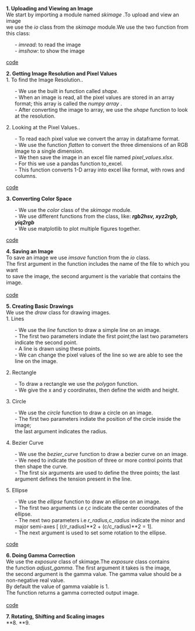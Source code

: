 
  **1. Uploading and Viewing an Image** <br>
       We start by importing a module named *skimage* .To upload and view an image <br>
       we use the *io* class from the *skimage* module.We use the two function from <br>
       this class:<br>
       <ol>
           - *imread*: to read the image<br>
           - *imshow*: to show the image<br>
       </ol>
       [code](https://github.com/madhuragandhe/Image_Processing/blob/master/Basics_Concepts/Open_Close.py)<br>

  **2. Getting Image Resolution and Pixel Values** <br>
        1. To find the Image Resolution..<br>
        <ol>
            - We use the built in function called *shape*. <br>
            - When an image is read, all the pixel values are stored in an array format; this array is called the *numpy array* .<br>
            - After converting the image to array, we use the *shape* function to look at the resolution.<br>
        </ol>
        2. Looking at the Pixel Values..<br>
        <ol>
           - To read each pixel value we convert the array in dataframe format. <br>
           - We use the function *flatten* to convert the three dimensions of an RGB image to a single dimension.<br> 
           - We then save the image in an excel file named *pixel_values.xlsx*.<br>
           - For this we use a pandas function to_excel.<br>
           - This function converts 1-D array into excel like format, with rows and columns.<br>
      </ol>
      [code](https://github.com/madhuragandhe/Image_Processing/blob/master/Basics_Concepts/ImageResolution.py)<br>
      
  **3. Converting Color Space**<br>
       <ol>
          - We use the *color* class of the *skimage* module.<br>
          - We use different functions from the class, like: ***rgb2hsv, xyz2rgb, yiq2rgb***<br>
          - We use matplotlib to plot multiple figures together.<br>
      </ol>
      [code](https://github.com/madhuragandhe/Image_Processing/blob/master/Basics_Concepts/ColorSpace.py)<br>
      
  **4. Saving an Image**<br>
       To save an image we use *imsave* function from the *io* class.<br>
       The first argument in the function includes the name of the file to which you want<br>
       to save the image, the second argument is the variable that contains the image.<br>
       <br>
       [code](https://github.com/madhuragandhe/Image_Processing/blob/master/Basics_Concepts/SavingImage.py)

  **5. Creating Basic Drawings**<br>
       We use the *draw* class for drawing images.<br>
       1. Lines<br>
        <ol>
            - We use the *line* function to draw a simple line on an image. <br>
            - The first two parameters indiate the first point;the last two parameters indicate the second point.<br>
            - A line is drawn using these points.<br>
            - We can change the pixel values of the line so we are able to see the line on the image.<br>
        </ol>
       2. Rectangle<br>
        <ol>
           - To draw a rectangle we use the *polygon* function. <br>
           - We give the x and y coordinates, then define the width and height.<br> 
       </ol>
       3. Circle<br>
        <ol>
            - We use the *circle* function to draw a circle on an image. <br>
            - The first two parameters indiate the position of the circle inside the image;<br>
              the last argument indicates the radius.<br>
       </ol>
       4. Bezier Curve<br>
        <ol>
            - We use the *bezier_curve* function to draw a bezier curve on an image. <br>
            - We need to indicate the position of three or more control points that then shape the curve.<br>
            - The first six arguments are used to define the three points; the last argument defines the tension present in the line.<br>
       </ol>
       5. Ellipse<br>
        <ol>
            - We use the *ellipse* function to draw an ellipse on an image. <br>
            - The first two arguments i.e *r,c* indicate the center coordinates of the ellipse.<br>
            - The next two parameters i.e *r_radius,c_radius* indicate the minor and major semi-axes [ (r/r_radius)**2 + (c/c_radius)**2 = 1].<br>
            - The next argument is used to set some rotation to the ellipse.<br>
       </ol> 
       [code](https://github.com/madhuragandhe/Image_Processing/blob/master/Basics_Concepts/BasicDrawings.py)
  
  **6. Doing Gamma Correction**<br>
       We use the *exposure* class of skimage.The *exposure* class contains<br>
       the function *adjust_gamma*. The first argument it takes is the image,<br>
       the second argument is the gamma value. The gamma value should be a non-negative real value.<br>
       By default the value of gamma vaiable is 1.<br>
       The function returns a gamma corrected output image.<br>
       <br>
       [code](https://github.com/madhuragandhe/Image_Processing/blob/master/Basics_Concepts/gammaCorrection.py)
  
  **7. Rotating, Shifting and Scaling images**<br>
  **8.
  **9.
